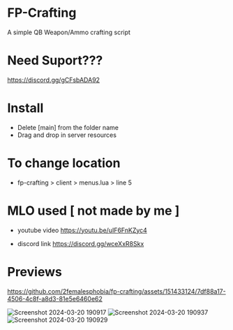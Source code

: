 # FP-Crafting
A simple QB Weapon/Ammo crafting script

# Need Suport???

https://discord.gg/gCFsbADA92

# Install

* Delete [main] from the folder name
* Drag and drop in server resources
 
 
 
 # To change location
* fp-crafting > client > menus.lua > line 5 
  



# MLO used [ not made by me ] 

* youtube video 
https://youtu.be/uIF6FnKZyc4

* discord link
https://discord.gg/wceXxR8Skx

# Previews



https://github.com/2femalesphobia/fp-crafting/assets/151433124/7df88a17-4506-4c8f-a8d3-81e5e6460e62




![Screenshot 2024-03-20 190917](https://github.com/2femalesphobia/fp-crafting/assets/151433124/4aeed018-5e1f-424e-8125-ef632b0ad870)
![Screenshot 2024-03-20 190937](https://github.com/2femalesphobia/fp-crafting/assets/151433124/e3e360b7-6ab7-4124-86bc-72a08f7e9a51)
![Screenshot 2024-03-20 190929](https://github.com/2femalesphobia/fp-crafting/assets/151433124/6386b9df-8a54-43eb-ad46-474af857e982)

